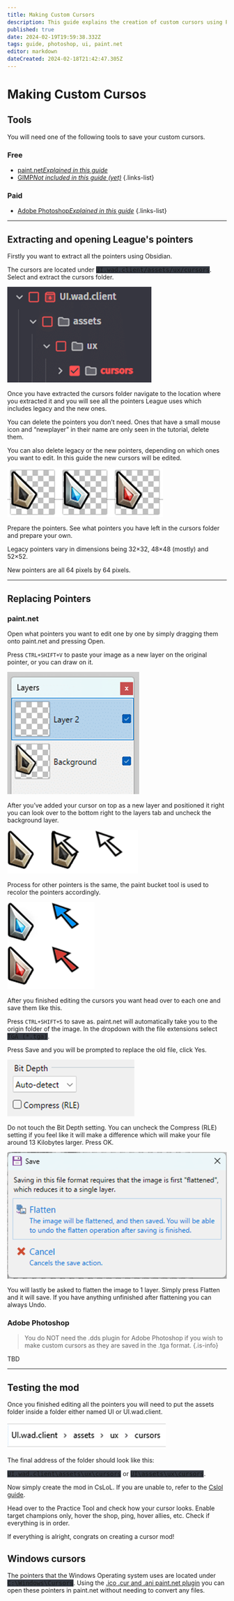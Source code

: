 ```yaml
---
title: Making Custom Cursors
description: This guide explains the creation of custom cursors using Photoshop and paint.net
published: true
date: 2024-02-19T19:59:38.332Z
tags: guide, photoshop, ui, paint.net
editor: markdown
dateCreated: 2024-02-18T21:42:47.305Z
---
```


# Making Custom Cursos

## Tools
You will need one of the following tools to save your custom cursors.
### Free
- <a href="/core-guides/tools/paint-net">paint.net*Explained in this guide*</a>
- <a href="/core-guides/tools/gimp">GIMP*Not included in this guide (yet)*</a>
{.links-list}

### Paid
- <a href="/core-guides/tools/adobe/photoshop">Adobe Photoshop*Explained in this guide*</a>
{.links-list}

---
## Extracting and opening League's pointers

Firstly you want to extract all the pointers using Obsidian.

The cursors are located under <kbd style="background-color:#343942">UI.wad.client/assets/ux/cursors</kbd>. Select and extract the cursors folder.

![assetsuxcursors.png](/user-pictures/bud/assetsuxcursors.png)

Once you have extracted the cursors folder navigate to the location where you extracted it and you will see all the pointers League uses which includes legacy and the new ones.

You can delete the pointers you don’t need. Ones that have a small mouse icon and “newplayer” in their name are only seen in the tutorial, delete them.

You can also delete legacy or the new pointers, depending on which ones you want to edit. In this guide the new cursors will be edited.

![cursors.png](/user-pictures/bud/cursors.png)

Prepare the pointers. See what pointers you have left in the cursors folder and prepare your own.

Legacy pointers vary in dimensions being 32×32, 48×48 (mostly) and 52×52.

New pointers are all 64 pixels by 64 pixels.

---

## Replacing Pointers

### paint.<span>net</span>

Open what pointers you want to edit one by one by simply dragging them onto paint.<span>net</span> and pressing Open.

Press <code>CTRL+SHIFT+V</code> to paste your image as a new layer on the original pointer, or you can draw on it.

![igot2layers.png](/user-pictures/bud/igot2layers.png)

After you’ve added your cursor on top as a new layer and positioned it right you can look over to the bottom right to the layers tab and uncheck the background layer.

![cursorsunckechkedlayers.png](/user-pictures/bud/cursorsunckechkedlayers.png)

Process for other pointers is the same, the paint bucket tool is used to recolor the pointers accordingly.

![rednbluecursor.png](/user-pictures/bud/rednbluecursor.png)

After you finished editing the cursors you want head over to each one and save them like this.

Press <code>CTRL+SHIFT+S</code> to save as. paint.<span>net</span> will automatically take you to the origin folder of the image. In the dropdown with the file extensions select <kbd style="background-color:#343942">TGA (*.tga)</kbd>.

Press Save and you will be prompted to replace the old file, click Yes.

![tgacompression.png](/user-pictures/bud/tgacompression.png)

Do not touch the Bit Depth setting. You can uncheck the Compress (RLE) setting if you feel like it will make a difference which will make your file around 13 Kilobytes larger. Press OK. 

![flattenimage.png](/user-pictures/bud/flattenimage.png)

You will lastly be asked to flatten the image to 1 layer. Simply press Flatten and it will save. If you have anything unfinished after flattening you can always Undo.

### Adobe Photoshop

>You do NOT need the .dds plugin for Adobe Photoshop if you wish to make custom cursors as they are saved in the .tga format.
{.is-info}

TBD

---

## Testing the mod

Once you finished editing all the pointers you will need to put the assets folder inside a folder either named UI or UI.wad.client.

![cursorspathwin.png](/user-pictures/bud/cursorspathwin.png)

The final address of the folder should look like this: 

<kbd style="background-color:#343942">UI.wad.client\assets\ux\cursors</kbd> or <kbd style="background-color:#343942">UI\assets\ux\cursors</kbd>.

Now simply create the mod in CsLoL. If you are unable to, refer to the <a href="/core-guides/tools/cslol">Cslol guide</a>.

Head over to the Practice Tool and check how your cursor looks. Enable target champions only, hover the shop, ping, hover allies, etc. Check if everything is in order.

If everything is alright, congrats on creating a cursor mod!

## Windows cursors

The pointers that the Windows Operating system uses are located under <kbd style="background-color:#343942">C:\Windows\Cursors</kbd>. Using the <a href="https://forums.getpaint.net/topic/927-icon-cursor-and-animated-cursor-format-v37-may-2010/page/13/#comment-514467">.ico .cur and .ani paint.net plugin</a> you can open these pointers in paint.<span>net</span> without needing to convert any files.











